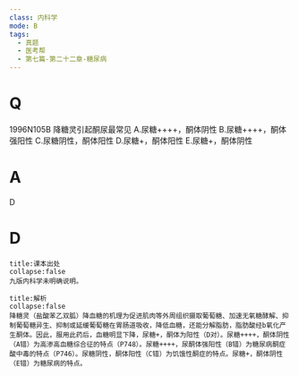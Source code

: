 ```yaml
---
class: 内科学
mode: B
tags:
  - 真题
  - 医考帮
  - 第七篇-第二十二章-糖尿病
---
```


# Q
1996N105B 降糖灵引起酮尿最常见
A.尿糖++++，酮体阴性
B.尿糖++++，酮体强阳性
C.尿糖阴性，酮体阳性
D.尿糖+，酮体阳性
E.尿糖+，酮体阴性

# A
D
# D
```ad-note
title:课本出处
collapse:false
九版内科学未明确说明。
```

```ad-summary
title:解析
collapse:false
降糖灵（盐酸苯乙双胍）降血糖的机理为促进肌肉等外周组织摄取葡萄糖、加速无氧糖酵解、抑制葡萄糖异生、抑制或延缓葡萄糖在胃肠道吸收，降低血糖，还能分解脂肪，脂肪酸经b氧化产生酮体。因此，服用此药后，血糖明显下降，尿糖+，酮体为阳性（D对）。尿糖++++，酮体阴性（A错）为高渗高血糖综合征的特点（P748）。尿糖++++，尿酮体强阳性（B错）为糖尿病酮症酸中毒的特点（P746）。尿糖阴性，酮体阳性（C错）为饥饿性酮症的特点。尿糖+，酮体阴性（E错）为糖尿病的特点。
```

